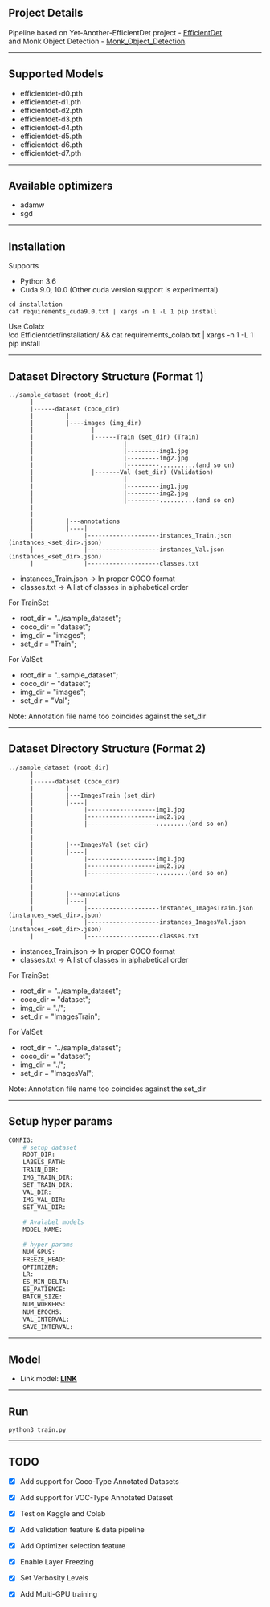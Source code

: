 ## Project Details
Pipeline based on Yet-Another-EfficientDet project - [EfficientDet](https://github.com/zylo117/Yet-Another-EfficientDet-Pytorch  )  
and Monk Object Detection - [Monk_Object_Detection](https://github.com/anminhhung/Monk_Object_Detection).

---

## Supported Models
  - efficientdet-d0.pth
  - efficientdet-d1.pth
  - efficientdet-d2.pth
  - efficientdet-d3.pth
  - efficientdet-d4.pth
  - efficientdet-d5.pth
  - efficientdet-d6.pth
  - efficientdet-d7.pth

---

## Available optimizers
  - adamw
  - sgd

---

## Installation

Supports 
- Python 3.6
- Cuda 9.0, 10.0 (Other cuda version support is experimental)
    
`cd installation`  
`cat requirements_cuda9.0.txt | xargs -n 1 -L 1 pip install`

Use Colab:  
!cd Efficientdet/installation/ && cat requirements_colab.txt | xargs -n 1 -L 1 pip install

---

## Dataset Directory Structure (Format 1)

    ../sample_dataset (root_dir)
          |
          |------dataset (coco_dir) 
          |         |
          |         |----images (img_dir)
          |                |
          |                |------Train (set_dir) (Train)
          |                         |
          |                         |---------img1.jpg
          |                         |---------img2.jpg
          |                         |---------..........(and so on)
          |                |-------Val (set_dir) (Validation)
          |                         |
          |                         |---------img1.jpg
          |                         |---------img2.jpg
          |                         |---------..........(and so on)  
          |
          |
          |         |---annotations 
          |         |----|
          |              |--------------------instances_Train.json  (instances_<set_dir>.json)
          |              |--------------------instances_Val.json  (instances_<set_dir>.json)
          |              |--------------------classes.txt
          
          
 - instances_Train.json -> In proper COCO format
 - classes.txt          -> A list of classes in alphabetical order
 

For TrainSet
 - root_dir = "../sample_dataset";
 - coco_dir = "dataset";
 - img_dir = "images";
 - set_dir = "Train";
 
For ValSet
 - root_dir = "..sample_dataset";
 - coco_dir = "dataset";
 - img_dir = "images";
 - set_dir = "Val";
 
 Note: Annotation file name too coincides against the set_dir

---

## Dataset Directory Structure (Format 2)

    ../sample_dataset (root_dir)
          |
          |------dataset (coco_dir) 
          |         |
          |         |---ImagesTrain (set_dir)
          |         |----|
          |              |-------------------img1.jpg
          |              |-------------------img2.jpg
          |              |-------------------.........(and so on)
          |
          |
          |         |---ImagesVal (set_dir)
          |         |----|
          |              |-------------------img1.jpg
          |              |-------------------img2.jpg
          |              |-------------------.........(and so on)
          |
          |
          |         |---annotations 
          |         |----|
          |              |--------------------instances_ImagesTrain.json  (instances_<set_dir>.json)
          |              |--------------------instances_ImagesVal.json  (instances_<set_dir>.json)
          |              |--------------------classes.txt
          
          
 - instances_Train.json -> In proper COCO format
 - classes.txt          -> A list of classes in alphabetical order
 
 For TrainSet
 - root_dir = "../sample_dataset";
 - coco_dir = "dataset";
 - img_dir = "./";
 - set_dir = "ImagesTrain";
 
 
  For ValSet
 - root_dir = "../sample_dataset";
 - coco_dir = "dataset";
 - img_dir = "./";
 - set_dir = "ImagesVal";
 
 Note: Annotation file name too coincides against the set_dir
 

---

## Setup hyper params

```python
CONFIG:
    # setup dataset
    ROOT_DIR: 
    LABELS_PATH:
    TRAIN_DIR:
    IMG_TRAIN_DIR:
    SET_TRAIN_DIR:
    VAL_DIR:
    IMG_VAL_DIR:
    SET_VAL_DIR:
    
    # Avalabel models
    MODEL_NAME:
    
    # hyper params
    NUM_GPUS:
    FREEZE_HEAD:
    OPTIMIZER:
    LR:
    ES_MIN_DELTA:
    ES_PATIENCE:
    BATCH_SIZE:
    NUM_WORKERS:
    NUM_EPOCHS:
    VAL_INTERVAL:
    SAVE_INTERVAL:
```

---

## Model
- Link model: [**LINK**](https://drive.google.com/drive/u/0/folders/1CxcGUwtdWYOLbqAEtBbMQ63cEVNzbBjB)

---

## Run
    python3 train.py

---

## TODO

- [x] Add support for Coco-Type Annotated Datasets
- [x] Add support for VOC-Type Annotated Dataset
- [x] Test on Kaggle and Colab 
- [x] Add validation feature & data pipeline
- [x] Add Optimizer selection feature
- [x] Enable Layer Freezing
- [x] Set Verbosity Levels
- [x] Add Multi-GPU training


<br />
<br />
<br />

